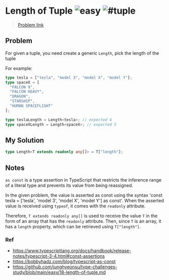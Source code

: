 <h1>Length of Tuple <img src="https://img.shields.io/badge/-easy-7aad0c" alt="easy"/> <img src="https://img.shields.io/badge/-%23tuple-999" alt="#tuple"/></h1>

> [Problem link](https://github.com/type-challenges/type-challenges/tree/main/questions/00018-easy-tuple-length)

<h2> Problem </h2>

For given a tuple, you need create a generic `Length`, pick the length of the tuple

For example:

```ts
type tesla = ["tesla", "model 3", "model X", "model Y"];
type spaceX = [
  "FALCON 9",
  "FALCON HEAVY",
  "DRAGON",
  "STARSHIP",
  "HUMAN SPACEFLIGHT"
];

type teslaLength = Length<tesla>; // expected 4
type spaceXLength = Length<spaceX>; // expected 5
```

<h2> My Solution </h2>

```ts
type Length<T extends readonly any[]> = T["length"];
```

<h2> Notes </h2>

`as const` is a type assertion in TypeScript that restricts the inference range of a literal type and prevents its value from being reassigned.

In the given problem, the value is asserted as const using the syntax 'const tesla = ['tesla', 'model 3', 'model X', 'model Y'] as const'. When the asserted value is received using `typeof`, it comes with the `readonly` attribute.

Therefore, `T extends readonly any[]` is used to receive the value `T` in the form of an array that has the `readonly` attribute. Then, since `T` is an array, it has a `length` property, which can be retrieved using `T["length"]`.

<h3> Ref </h3>

- https://www.typescriptlang.org/docs/handbook/release-notes/typescript-3-4.html#const-assertions
- https://bobbyhadz.com/blog/typescript-as-const
- https://github.com/junghyeonsu/type-challenges-study/blob/main/easy/18-length-of-tuple.md
